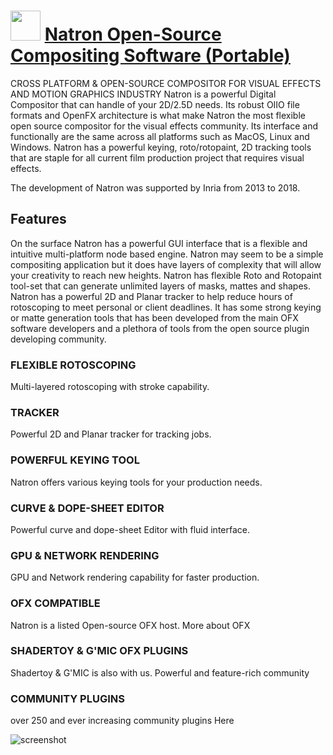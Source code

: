 ﻿# <img src="https://cdn.jsdelivr.net/gh/chtof/chocolatey-packages/automatic/natron.portable/natron.portable.png" width="48" height="48"/> [Natron Open-Source Compositing Software (Portable)](https://chocolatey.org/packages/natron.portable)

CROSS PLATFORM & OPEN-SOURCE COMPOSITOR 
FOR VISUAL EFFECTS AND MOTION GRAPHICS INDUSTRY
Natron is a powerful Digital Compositor that can handle of your 2D/2.5D needs. Its robust OIIO file formats and OpenFX architecture is what make Natron the most flexible open source compositor for the visual effects community. Its interface and functionally are the same across all platforms such as MacOS, Linux and Windows. Natron has a powerful keying, roto/rotopaint, 2D tracking tools that are staple for all current film production project that requires visual effects.

The development of Natron was supported by Inria from 2013 to 2018. 


## Features
On the surface Natron has a powerful GUI interface that is a flexible and intuitive multi-platform node based engine. Natron may seem to be a simple compositing application but it does have layers of complexity that will allow your creativity to reach new heights. Natron has flexible Roto and Rotopaint tool-set that can generate unlimited layers of masks, mattes and shapes. Natron has a powerful 2D and Planar tracker to help reduce hours of rotoscoping to meet personal or client deadlines. It has some strong keying or matte generation tools that has been developed from the main OFX software developers and a plethora of tools from the open source plugin developing community.

### FLEXIBLE ROTOSCOPING
Multi-layered rotoscoping with stroke capability.

### TRACKER
Powerful 2D and Planar tracker for tracking jobs.

### POWERFUL KEYING TOOL
Natron offers various keying tools for your production needs.

### CURVE & DOPE-SHEET EDITOR
Powerful curve and dope-sheet Editor with fluid interface.

### GPU & NETWORK RENDERING
GPU and Network rendering capability for faster production.

### OFX COMPATIBLE
Natron is a listed Open-source OFX host. More about OFX

### SHADERTOY & G'MIC OFX PLUGINS
Shadertoy & G'MIC is also with us. Powerful and feature-rich community

### COMMUNITY PLUGINS
over 250 and ever increasing community plugins Here

![screenshot](https://cdn.jsdelivr.net/gh/chtof/chocolatey-packages/automatic/natron.portable/screenshot.png)